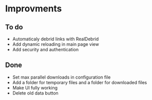 # Improvments

## To do

* Automaticaly debrid links with RealDebrid
* Add dynamic reloading in main page view
* Add security and authentication

## Done

* Set max parallel downloads in configuration file
* Add a folder for temporary files and a folder for downloaded files
* Make UI fully working
* Delete old data button
